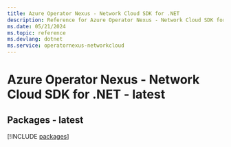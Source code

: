```yaml
---
title: Azure Operator Nexus - Network Cloud SDK for .NET
description: Reference for Azure Operator Nexus - Network Cloud SDK for .NET
ms.date: 05/21/2024
ms.topic: reference
ms.devlang: dotnet
ms.service: operatornexus-networkcloud
---
```

# Azure Operator Nexus - Network Cloud SDK for .NET - latest
## Packages - latest
[!INCLUDE [packages](operator-nexus---network-cloud-index.md)]